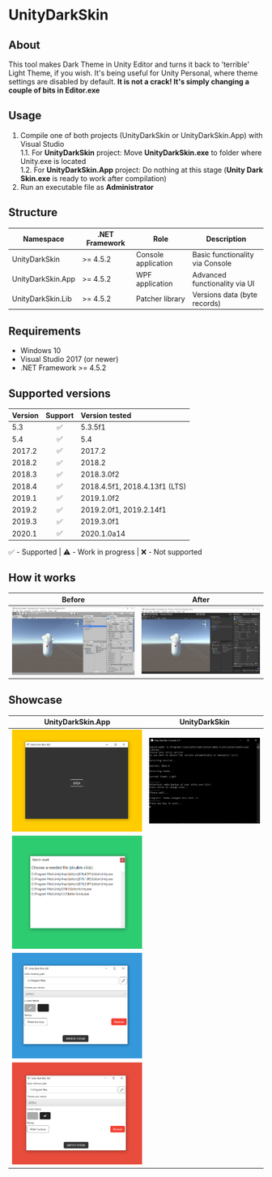# UnityDarkSkin

## About

This tool makes Dark Theme in Unity Editor and turns it back to 'terrible' Light Theme, if you wish. It's being useful for Unity Personal, where theme settings are disabled by default. **It is not a crack! It's simply changing a couple of bits in Editor.exe**

## Usage

1. Compile one of both projects (UnityDarkSkin or UnityDarkSkin.App) with Visual Studio<br>
1.1. For **UnityDarkSkin** project: Move **UnityDarkSkin.exe** to folder where Unity.exe is located<br>
1.2. For **UnityDarkSkin.App** project: Do nothing at this stage (**Unity Dark Skin.exe** is ready to work after compilation)<br>
2. Run an executable file as **Administrator**<br>

## Structure

| Namespace         | .NET Framework | Role               |  Description |
| --- | --- | --- | --- |
| UnityDarkSkin     | >= 4.5.2       | Console application| Basic functionality via Console |
| UnityDarkSkin.App | >= 4.5.2       | WPF application    | Advanced functionality via UI   |
| UnityDarkSkin.Lib | >= 4.5.2       | Patcher library    | Versions data (byte records)    |

## Requirements

* Windows 10
* Visual Studio 2017 (or newer)
* .NET Framework >= 4.5.2

## Supported versions

| Version | Support | Version tested |
| :--- | :---: | :--- |
| 5.3    | ✅ | 5.3.5f1    |
| 5.4    | ✅ | 5.4        |
| 2017.2 | ✅ | 2017.2     |
| 2018.2 | ✅ | 2018.2     |
| 2018.3 | ✅ | 2018.3.0f2 |
| 2018.4 | ✅ | 2018.4.5f1, 2018.4.13f1 (LTS) |
| 2019.1 | ✅ | 2019.1.0f2 |
| 2019.2 | ✅ | 2019.2.0f1, 2019.2.14f1 |
| 2019.3 | ✅ | 2019.3.0f1 |
| 2020.1 | ✅ | 2020.1.0a14 |

✅ - Supported | ⚠️ - Work in progress | ❌ - Not supported

## How it works

| Before | After |
| :---: | :---: |
| ![Default theme](Media/LightSkin.jpg) | ![Dark theme](Media/DarkSkin.jpg) |

## Showcase

| UnityDarkSkin.App | UnityDarkSkin |
| :---: | :---: |
| ![GUI](Media/gui_1.png) | ![Console](Media/console.png) |
| ![GUI](Media/gui_2.png) |  |
| ![GUI](Media/gui_3.png) |  |
| ![GUI](Media/gui_4.png) |  |


